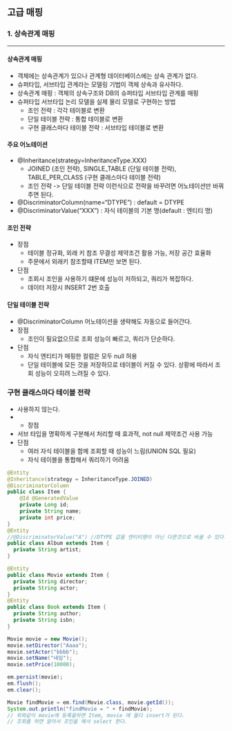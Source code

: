 ## 고급 매핑

### 1. 상속관계 매핑
___
#### 상속관계 매핑
- 객체에는 상속관계가 있으나 관계형 데이터베이스에는 상속 관계가 없다.
- 슈퍼타입, 서브타입 관계라는 모델링 기법이 객체 상속과 유사하다.
- 상속관계 매핑 : 객체의 상속구조와 DB의 슈퍼타입 서브타입 관계를 매핑
- 슈퍼타입 서브타입 논리 모델을 실제 물리 모델로 구현하는 방법
  - 조인 전략 : 각각 테이블로 변환
  - 단일 테이블 전략 : 통합 테이블로 변환
  - 구현 클래스마다 테이블 전략 : 서브타입 테이블로 변환

#### 주요 어노테이션
- @Inheritance(strategy=InheritanceType.XXX)
  - JOINED (조인 전략), SINGLE_TABLE (단일 테이블 전략), TABLE_PER_CLASS (구현 클래스마다 테이블 전략)
  - 조인 전략 -> 단일 테이블 전략 이런식으로 전략을 바꾸려면 어노테이션만 바꿔주면 된다.
- @DiscriminatorColumn(name=“DTYPE”) : default = DTYPE
- @DiscriminatorValue(“XXX”) : 자식 테이블의 기본 명(default : 엔티티 명)

#### 조인 전략
- 장점
  - 테이블 정규화, 외래 키 참조 무결성 제약조건 활용 가능, 저장 공간 효율화
  - 주문에서 외래키 참조할때 ITEM만 보면 된다.
- 단점
  - 조회시 조인을 사용하기 떄문에 성능이 저하되고, 쿼리가 복잡하다.
  - 데이터 저장시 INSERT 2번 호출

#### 단일 테이블 전략
- @DiscriminatorColumn 어노테이션을 생략해도 자동으로 들어간다.
- 장점
  - 조인이 필요없으므로 조회 성능이 빠르고, 쿼리가 단순하다.
- 단점
  - 자식 엔티티가 매핑한 컬럼은 모두 null 허용
  - 단일 테이블에 모든 것을 저장하므로 테이블이 커질 수 있다. 상황에 따라서 조회 성능이 오히려 느려질 수 있다.

### 구현 클래스마다 테이블 전략
- 사용하지 않는다.
- - 장점
- 서브 타입을 명확하게 구분해서 처리할 때 효과적, not null 제약조건 사용 가능
- 단점
  - 여러 자식 테이블을 함께 조회할 때 성능이 느림(UNION SQL 필요)
  - 자식 테이블을 통합해서 쿼리하기 어려움

```java
@Entity
@Inheritance(strategy = InheritanceType.JOINED)
@DiscriminatorColumn
public class Item {
    @Id @GeneratedValue
    private Long id;
    private String name;
    private int price;
}
@Entity
//@DiscriminatorValue("A") //DTYPE 값을 엔티티명이 아닌 다른것으로 바꿀 수 있다. 
public class Album extends Item {
  private String artist;
}

@Entity
public class Movie extends Item {
  private String director;
  private String actor;
}
@Entity
public class Book extends Item {
  private String author;
  private String isbn;
}
```

```java
Movie movie = new Movie();
movie.setDirector("Aaaa");
movie.setActor("bbbb");
movie.setName("네임");
movie.setPrice(10000);

em.persist(movie);
em.flush();
em.clear();

Movie findMovie = em.find(Movie.class, movie.getId());
System.out.println("findMovie = " + findMovie);
// 위와같이 movie에 등록을하면 Item, movie 에 둘다 insert가 된다. 
// 조회를 하면 알아서 조인을 해서 select 한다.   
```
